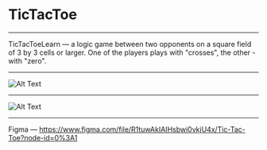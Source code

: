 # TicTacToe 
____
TicTacToeLearn — a logic game between two opponents on a square field of 3 by 3 cells or larger. One of the players plays with "crosses", the other - with "zero". 
____
![Alt Text](https://github.com/MarvisClause/TicTacToe-v2/blob/main/Assets/Showcase/TicTacToeGameEntry.gif)
____ 
![Alt Text](https://github.com/MarvisClause/TicTacToe-v2/blob/main/Assets/Showcase/TicTacGameOne.gif)
____ 
Figma — https://www.figma.com/file/R1tuwAkIAIHsbwi0vkjU4x/Tic-Tac-Toe?node-id=0%3A1
